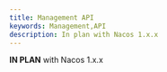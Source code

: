 ```yaml
---
title: Management API
keywords: Management,API
description: In plan with Nacos 1.x.x
---
```


**IN PLAN** with Nacos 1.x.x
